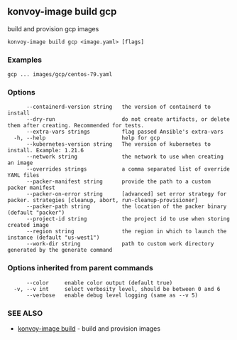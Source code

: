 ## konvoy-image build gcp

build and provision gcp images

```
konvoy-image build gcp <image.yaml> [flags]
```

### Examples

```
gcp ... images/gcp/centos-79.yaml
```

### Options

```
      --containerd-version string   the version of containerd to install
      --dry-run                     do not create artifacts, or delete them after creating. Recommended for tests.
      --extra-vars strings          flag passed Ansible's extra-vars
  -h, --help                        help for gcp
      --kubernetes-version string   The version of kubernetes to install. Example: 1.21.6
      --network string              the network to use when creating an image
      --overrides strings           a comma separated list of override YAML files
      --packer-manifest string      provide the path to a custom packer manifest
      --packer-on-error string      [advanced] set error strategy for packer. strategies [cleanup, abort, run-cleanup-provisioner]
      --packer-path string          the location of the packer binary (default "packer")
      --project-id string           the project id to use when storing created image
      --region string               the region in which to launch the instance (default "us-west1")
      --work-dir string             path to custom work directory generated by the generate command
```

### Options inherited from parent commands

```
      --color     enable color output (default true)
  -v, --v int     select verbosity level, should be between 0 and 6
      --verbose   enable debug level logging (same as --v 5)
```

### SEE ALSO

* [konvoy-image build](konvoy-image_build.md)	 - build and provision images

